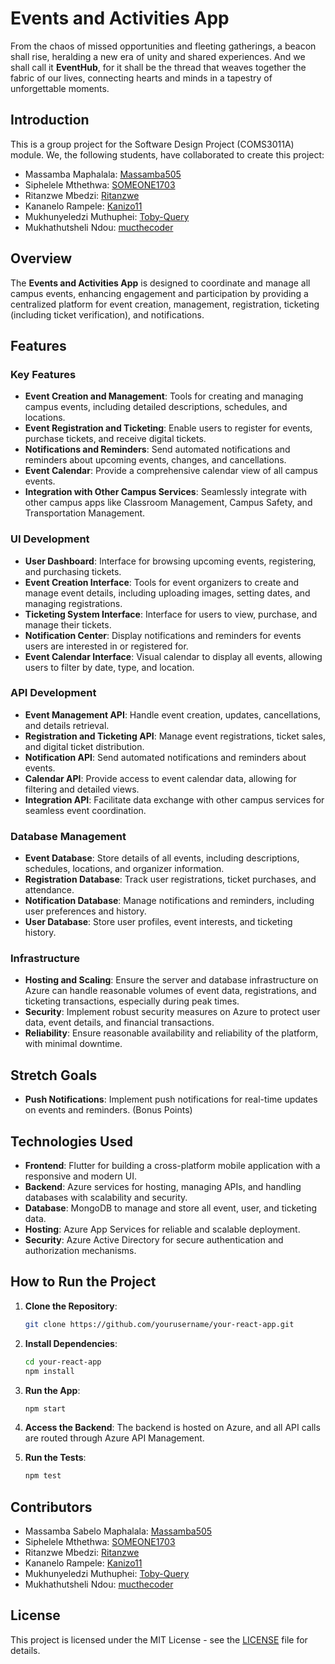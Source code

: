 # Events and Activities App

From the chaos of missed opportunities and fleeting gatherings, a beacon shall rise, heralding a new era of unity and shared experiences.
And we shall call it **EventHub**, for it shall be the thread that weaves together the fabric of our lives, connecting hearts and minds in a tapestry of unforgettable moments.



## Introduction

This is a group project for the Software Design Project (COMS3011A) module. We, the following students, have collaborated to create this project:

- Massamba Maphalala: [Massamba505](https://github.com/Massamba505)
- Siphelele Mthethwa: [SOMEONE1703](https://github.com/SOMEONE1703)
- Ritanzwe Mbedzi: [Ritanzwe](https://github.com/Ritanzwe)
- Kananelo Rampele: [Kanizo11](https://github.com/Kanizo11)
- Mukhunyeledzi Muthuphei: [Toby-Query](https://github.com/Toby-Query)
- Mukhathutsheli Ndou: [mucthecoder](https://github.com/mucthecoder)

## Overview

The **Events and Activities App** is designed to coordinate and manage all campus events, enhancing engagement and participation by providing a centralized platform for event creation, management, registration, ticketing (including ticket verification), and notifications. 

## Features

### Key Features
- **Event Creation and Management**: Tools for creating and managing campus events, including detailed descriptions, schedules, and locations.
- **Event Registration and Ticketing**: Enable users to register for events, purchase tickets, and receive digital tickets.
- **Notifications and Reminders**: Send automated notifications and reminders about upcoming events, changes, and cancellations.
- **Event Calendar**: Provide a comprehensive calendar view of all campus events.
- **Integration with Other Campus Services**: Seamlessly integrate with other campus apps like Classroom Management, Campus Safety, and Transportation Management.

### UI Development
- **User Dashboard**: Interface for browsing upcoming events, registering, and purchasing tickets.
- **Event Creation Interface**: Tools for event organizers to create and manage event details, including uploading images, setting dates, and managing registrations.
- **Ticketing System Interface**: Interface for users to view, purchase, and manage their tickets.
- **Notification Center**: Display notifications and reminders for events users are interested in or registered for.
- **Event Calendar Interface**: Visual calendar to display all events, allowing users to filter by date, type, and location.

### API Development
- **Event Management API**: Handle event creation, updates, cancellations, and details retrieval.
- **Registration and Ticketing API**: Manage event registrations, ticket sales, and digital ticket distribution.
- **Notification API**: Send automated notifications and reminders about events.
- **Calendar API**: Provide access to event calendar data, allowing for filtering and detailed views.
- **Integration API**: Facilitate data exchange with other campus services for seamless event coordination.

### Database Management
- **Event Database**: Store details of all events, including descriptions, schedules, locations, and organizer information.
- **Registration Database**: Track user registrations, ticket purchases, and attendance.
- **Notification Database**: Manage notifications and reminders, including user preferences and history.
- **User Database**: Store user profiles, event interests, and ticketing history.

### Infrastructure
- **Hosting and Scaling**: Ensure the server and database infrastructure on Azure can handle reasonable volumes of event data, registrations, and ticketing transactions, especially during peak times.
- **Security**: Implement robust security measures on Azure to protect user data, event details, and financial transactions.
- **Reliability**: Ensure reasonable availability and reliability of the platform, with minimal downtime.

## Stretch Goals

- **Push Notifications**: Implement push notifications for real-time updates on events and reminders. (Bonus Points)

## Technologies Used

- **Frontend**: Flutter for building a cross-platform mobile application with a responsive and modern UI.
- **Backend**: Azure services for hosting, managing APIs, and handling databases with scalability and security.
- **Database**: MongoDB to manage and store all event, user, and ticketing data.
- **Hosting**: Azure App Services for reliable and scalable deployment.
- **Security**: Azure Active Directory for secure authentication and authorization mechanisms.

## How to Run the Project

1. **Clone the Repository**:
    ```bash
    git clone https://github.com/yourusername/your-react-app.git
    ```

2. **Install Dependencies**:
    ```bash
    cd your-react-app
    npm install
    ```

3. **Run the App**:
    ```bash
    npm start
    ```

4. **Access the Backend**:
    The backend is hosted on Azure, and all API calls are routed through Azure API Management.

5. **Run the Tests**:
    ```bash
    npm test
    ```

## Contributors

- Massamba Sabelo Maphalala: [Massamba505](https://github.com/Massamba505)
- Siphelele Mthethwa: [SOMEONE1703](https://github.com/SOMEONE1703)
- Ritanzwe Mbedzi: [Ritanzwe](https://github.com/Ritanzwe)
- Kananelo Rampele: [Kanizo11](https://github.com/Kanizo11)
- Mukhunyeledzi Muthuphei: [Toby-Query](https://github.com/Toby-Query)
- Mukhathutsheli Ndou: [mucthecoder](https://github.com/mucthecoder)

## License

This project is licensed under the MIT License - see the [LICENSE](LICENSE) file for details.
